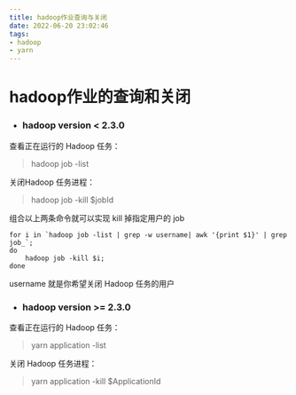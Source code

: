 ```yaml
---
title: hadoop作业查询与关闭
date: 2022-06-20 23:02:46
tags:
- hadoop
- yarn
---
```


# hadoop作业的查询和关闭



- ###  hadoop version <   2.3.0

查看正在运行的 Hadoop 任务：

> hadoop job -list 

关闭Hadoop 任务进程：

> hadoop job -kill $jobId 

组合以上两条命令就可以实现 kill 掉指定用户的 job

```shell
for i in `hadoop job -list | grep -w username| awk '{print $1}' | grep job_`; 
do 
	hadoop job -kill $i; 
done
```

username 就是你希望关闭 Hadoop 任务的用户



- ###  hadoop version >= 2.3.0

查看正在运行的 Hadoop 任务：

> yarn application -list 

关闭 Hadoop 任务进程：

> yarn application -kill $ApplicationId
